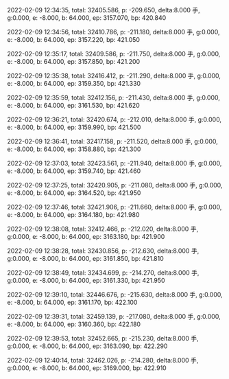 2022-02-09 12:34:35, total: 32405.586, p: -209.650, delta:8.000 手, g:0.000, e: -8.000, b: 64.000, ep: 3157.070, bp: 420.840

2022-02-09 12:34:56, total: 32410.786, p: -211.180, delta:8.000 手, g:0.000, e: -8.000, b: 64.000, ep: 3157.220, bp: 421.050

2022-02-09 12:35:17, total: 32409.586, p: -211.750, delta:8.000 手, g:0.000, e: -8.000, b: 64.000, ep: 3157.850, bp: 421.200

2022-02-09 12:35:38, total: 32416.412, p: -211.290, delta:8.000 手, g:0.000, e: -8.000, b: 64.000, ep: 3159.350, bp: 421.330

2022-02-09 12:35:59, total: 32412.156, p: -211.430, delta:8.000 手, g:0.000, e: -8.000, b: 64.000, ep: 3161.530, bp: 421.620

2022-02-09 12:36:21, total: 32420.674, p: -212.010, delta:8.000 手, g:0.000, e: -8.000, b: 64.000, ep: 3159.990, bp: 421.500

2022-02-09 12:36:41, total: 32417.158, p: -211.520, delta:8.000 手, g:0.000, e: -8.000, b: 64.000, ep: 3158.880, bp: 421.300

2022-02-09 12:37:03, total: 32423.561, p: -211.940, delta:8.000 手, g:0.000, e: -8.000, b: 64.000, ep: 3159.740, bp: 421.460

2022-02-09 12:37:25, total: 32420.905, p: -211.080, delta:8.000 手, g:0.000, e: -8.000, b: 64.000, ep: 3164.520, bp: 421.950

2022-02-09 12:37:46, total: 32421.906, p: -211.660, delta:8.000 手, g:0.000, e: -8.000, b: 64.000, ep: 3164.180, bp: 421.980

2022-02-09 12:38:08, total: 32412.466, p: -212.020, delta:8.000 手, g:0.000, e: -8.000, b: 64.000, ep: 3163.180, bp: 421.900

2022-02-09 12:38:28, total: 32430.856, p: -212.630, delta:8.000 手, g:0.000, e: -8.000, b: 64.000, ep: 3161.850, bp: 421.810

2022-02-09 12:38:49, total: 32434.699, p: -214.270, delta:8.000 手, g:0.000, e: -8.000, b: 64.000, ep: 3161.330, bp: 421.950

2022-02-09 12:39:10, total: 32446.676, p: -215.630, delta:8.000 手, g:0.000, e: -8.000, b: 64.000, ep: 3161.170, bp: 422.100

2022-02-09 12:39:31, total: 32459.139, p: -217.080, delta:8.000 手, g:0.000, e: -8.000, b: 64.000, ep: 3160.360, bp: 422.180

2022-02-09 12:39:53, total: 32452.665, p: -215.230, delta:8.000 手, g:0.000, e: -8.000, b: 64.000, ep: 3163.090, bp: 422.290

2022-02-09 12:40:14, total: 32462.026, p: -214.280, delta:8.000 手, g:0.000, e: -8.000, b: 64.000, ep: 3169.000, bp: 422.910